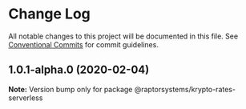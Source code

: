 # Change Log

All notable changes to this project will be documented in this file.
See [Conventional Commits](https://conventionalcommits.org) for commit guidelines.

## 1.0.1-alpha.0 (2020-02-04)

**Note:** Version bump only for package @raptorsystems/krypto-rates-serverless

